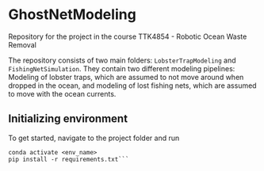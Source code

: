 # GhostNetModeling
Repository for the project in the course TTK4854 - Robotic Ocean Waste Removal

The repository consists of two main folders: `LobsterTrapModeling` and `FishingNetSimulation`. They contain two different modeling pipelines: Modeling of lobster traps, which are assumed to not move around when dropped in the ocean, and modeling of lost fishing nets, which are assumed to move with the ocean currents. 

## Initializing environment

To get started, navigate to the project folder and run

```conda create –name <env_name> python=3.11 
conda activate <env_name>
pip install -r requirements.txt```

